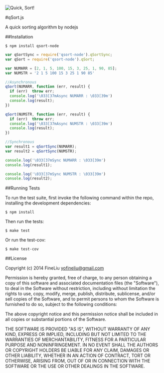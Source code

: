 ![Quick, Sort!](http://learnyousomeerlang.com/static/img/quicksort.png)   




#qSort.js


A quick sorting algorithm by nodejs

##Installation

    $ npm install qsort-node 
    
```js
var qSortSync = require('qsort-node').qSortSync;
var qSort = require('qsort-node').qSort;

var NUMARR = [2, 1, 5, 100, 15, 3, 25, 1, 90, 85];
var NUMSTR = '2 1 5 100 15 3 25 1 90 85'

//Asynchronous
qSort(NUMARR, function (err, result) {
  if (err)  throw err;
  console.log('\033[37mAsync NUMARR : \033[39m')
  console.log(result);
})

qSort(NUMSTR, function (err, result) {
  if (err)  throw err;
  console.log('\033[37mAsync NUMSTR : \033[39m')
  console.log(result);
})

//Synchronous
var result1 = qSortSync(NUMARR);
var result2 = qSortSync(NUMSTR);

console.log('\033[37mSync NUMARR : \033[39m')
console.log(result1);

console.log('\033[37mSync NUMSTR : \033[39m')
console.log(result2);
```

##Running Tests

To run the test suite, first invoke the following command within the repo, installing the development dependencies:

    $ npm install
    
Then run the tests:

    $ make test
    
Or run the test-cov:

    $ make test-cov
    
##License

Copyright (c) 2014 FineLiu <yofineliu@gmail.com>

Permission is hereby granted, free of charge, to any person obtaining a copy
of this software and associated documentation files (the &quot;Software&quot;), to deal
in the Software without restriction, including without limitation the rights
to use, copy, modify, merge, publish, distribute, sublicense, and/or sell
copies of the Software, and to permit persons to whom the Software is
furnished to do so, subject to the following conditions:

The above copyright notice and this permission notice shall be included in
all copies or substantial portions of the Software.

THE SOFTWARE IS PROVIDED &quot;AS IS&quot;, WITHOUT WARRANTY OF ANY KIND, EXPRESS OR
IMPLIED, INCLUDING BUT NOT LIMITED TO THE WARRANTIES OF MERCHANTABILITY,
FITNESS FOR A PARTICULAR PURPOSE AND NONINFRINGEMENT. IN NO EVENT SHALL THE
AUTHORS OR COPYRIGHT HOLDERS BE LIABLE FOR ANY CLAIM, DAMAGES OR OTHER
LIABILITY, WHETHER IN AN ACTION OF CONTRACT, TORT OR OTHERWISE, ARISING FROM,
OUT OF OR IN CONNECTION WITH THE SOFTWARE OR THE USE OR OTHER DEALINGS IN
THE SOFTWARE.
